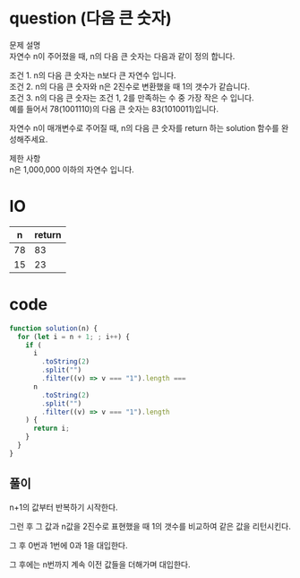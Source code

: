 # question (다음 큰 숫자)

문제 설명  
자연수 n이 주어졌을 때, n의 다음 큰 숫자는 다음과 같이 정의 합니다.

조건 1. n의 다음 큰 숫자는 n보다 큰 자연수 입니다.  
조건 2. n의 다음 큰 숫자와 n은 2진수로 변환했을 때 1의 갯수가 같습니다.  
조건 3. n의 다음 큰 숫자는 조건 1, 2를 만족하는 수 중 가장 작은 수 입니다.  
예를 들어서 78(1001110)의 다음 큰 숫자는 83(1010011)입니다.

자연수 n이 매개변수로 주어질 때, n의 다음 큰 숫자를 return 하는 solution 함수를 완성해주세요.

제한 사항  
n은 1,000,000 이하의 자연수 입니다.

# IO

| n   | return |
| --- | ------ |
| 78  | 83     |
| 15  | 23     |

# code

```js
function solution(n) {
  for (let i = n + 1; ; i++) {
    if (
      i
        .toString(2)
        .split("")
        .filter((v) => v === "1").length ===
      n
        .toString(2)
        .split("")
        .filter((v) => v === "1").length
    ) {
      return i;
    }
  }
}
```

## 풀이

n+1의 값부터 반복하기 시작한다.

그런 후 그 값과 n값을 2진수로 표현했을 때 1의 갯수를 비교하여 같은 값을 리턴시킨다.

그 후 0번과 1번에 0과 1을 대입한다.

그 후에는 n번까지 계속 이전 값들을 더해가며 대입한다.
